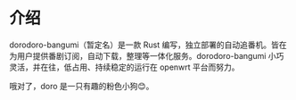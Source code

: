 # 介绍
dorodoro-bangumi（暂定名）是一款 Rust 编写，独立部署的自动追番机。皆在为用户提供番剧订阅，自动下载，整理等一体化服务。dorodoro-bangumi 小巧灵活，并在往，低占用、持续稳定的运行在 openwrt 平台而努力。

哦对了，doro 是一只有趣的粉色小狗😊。
